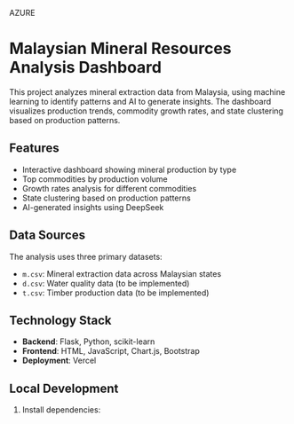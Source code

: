 AZURE
# Malaysian Mineral Resources Analysis Dashboard

This project analyzes mineral extraction data from Malaysia, using machine learning to identify patterns and AI to generate insights. The dashboard visualizes production trends, commodity growth rates, and state clustering based on production patterns.

## Features

- Interactive dashboard showing mineral production by type
- Top commodities by production volume
- Growth rates analysis for different commodities
- State clustering based on production patterns
- AI-generated insights using DeepSeek

## Data Sources

The analysis uses three primary datasets:
- `m.csv`: Mineral extraction data across Malaysian states
- `d.csv`: Water quality data (to be implemented)
- `t.csv`: Timber production data (to be implemented)

## Technology Stack

- **Backend**: Flask, Python, scikit-learn
- **Frontend**: HTML, JavaScript, Chart.js, Bootstrap
- **Deployment**: Vercel

## Local Development

1. Install dependencies:
